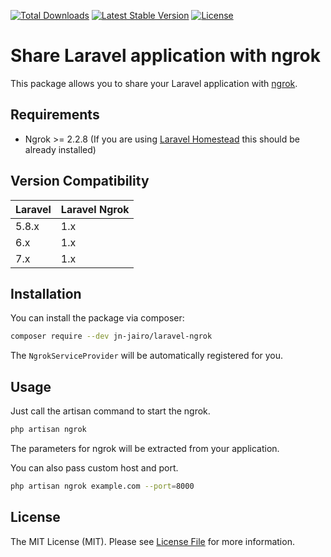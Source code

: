 [![Total Downloads](https://poser.pugx.org/jn-jairo/laravel-ngrok/downloads)](https://packagist.org/packages/jn-jairo/laravel-ngrok)
[![Latest Stable Version](https://poser.pugx.org/jn-jairo/laravel-ngrok/v/stable)](https://packagist.org/packages/jn-jairo/laravel-ngrok)
[![License](https://poser.pugx.org/jn-jairo/laravel-ngrok/license)](https://packagist.org/packages/jn-jairo/laravel-ngrok)

# Share Laravel application with ngrok

This package allows you to share your Laravel application with [ngrok](https://ngrok.com).

## Requirements

- Ngrok >= 2.2.8 (If you are using [Laravel Homestead](https://laravel.com/docs/homestead) this should be already installed)

## Version Compatibility

 Laravel  | Laravel Ngrok
:---------|:----------
 5.8.x    | 1.x
 6.x      | 1.x
 7.x      | 1.x

## Installation

You can install the package via composer:

```bash
composer require --dev jn-jairo/laravel-ngrok
```

The `NgrokServiceProvider` will be automatically registered for you.

## Usage

Just call the artisan command to start the ngrok.

```bash
php artisan ngrok
```

The parameters for ngrok will be extracted from your application.

You can also pass custom host and port.

```bash
php artisan ngrok example.com --port=8000
```

## License

The MIT License (MIT). Please see [License File](LICENSE.md) for more information.
